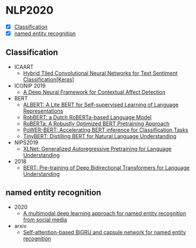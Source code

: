 # NLP2020
- [x] [Classification](#Classification)
- [x] [named entity recognition](#named-entity-recognition)

## Classification
  - ICAART 
    + [Hybrid Tiled Convolutional Neural Networks for Text Sentiment Classification](https://arxiv.org/abs/2001.11857)[[Keras]](https://github.com/mtrusca/HTCNN)
  - ICONIP 2019
    + [A Deep Neural Framework for Contextual Affect Detection](https://arxiv.org/abs/2001.10169)
  - BERT
    + [ALBERT: A Lite BERT for Self-supervised Learning of Language Representations](https://arxiv.xilesou.top/abs/1909.11942)
    + [RobBERT: a Dutch RoBERTa-based Language Model](https://arxiv.org/abs/2001.06286)
    + [RoBERTa: A Robustly Optimized BERT Pretraining Approach](https://arxiv.org/abs/1907.11692)
    + [PoWER-BERT: Accelerating BERT inference for Classification Tasks](https://arxiv.org/abs/2001.08950)
    + [TinyBERT: Distilling BERT for Natural Language Understanding](https://arxiv.org/abs/1909.10351)
  - NIPS2019
    + [XLNet: Generalized Autoregressive Pretraining for Language Understanding](http://papers.nips.cc/paper/8812-xlnet-generalized-autoregressive-pretraining-for-language-understanding)
  - 2018
    + [BERT: Pre-training of Deep Bidirectional Transformers for
Language Understanding](https://arxiv.xilesou.top/abs/1810.04805)
  
## named entity recognition
  - 2020
    + [A multimodal deep learning approach for named entity recognition from social media](https://arxiv.org/abs/2001.06888)
  - arxiv
    + [Self-attention-based BiGRU and capsule network for named entity recognition](https://arxiv.org/abs/2002.00735)
